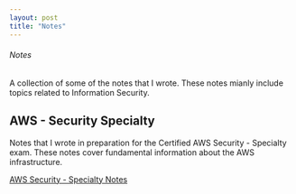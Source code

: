 ```yaml
---
layout: post
title: "Notes"
---
```


###### Notes

A collection of some of the notes that I wrote. These notes mianly include topics related to Information Security. 

## AWS - Security Specialty
Notes that I wrote in preparation for the Certified AWS Security - Specialty exam. These notes cover fundamental information about the AWS infrastructure.

<a href="https://github.com/0xd4y/notes/blob/main/AWS%20-%20Security%20Specialty/AWS%20-%20Security%20Specialty.pdf" class="class1">AWS Security - Specialty Notes</a>
